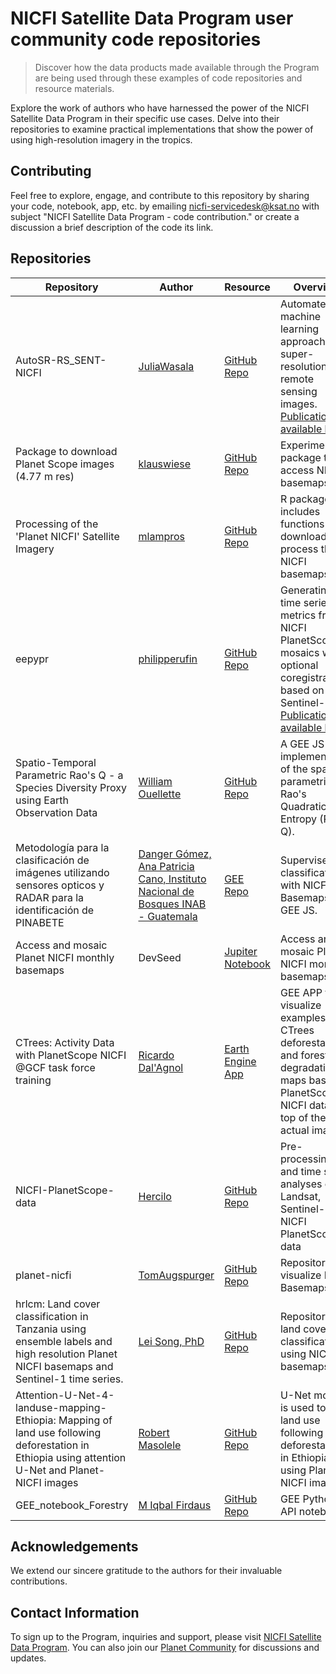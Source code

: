 # NICFI Satellite Data Program user community code repositories
> Discover how the data products made available through the Program are being used through these examples of code repositories and resource materials.<br>

Explore the work of authors who have harnessed the power of the NICFI Satellite Data Program in their specific use cases. Delve into their repositories to examine practical implementations that show the power of using high-resolution imagery in the tropics.<br>

## Contributing
Feel free to explore, engage, and contribute to this repository by sharing your code, notebook, app, etc. by emailing nicfi-servicedesk@ksat.no with subject "NICFI Satellite Data Program - code contribution." or create a discussion a brief description of the code its link.

## Repositories

| Repository            | Author                    | Resource                                       | Overview                                       |
|-----------------------|--------------------------------|--------------------------------------------|--------------------------------------------|
| AutoSR-RS_SENT-NICFI    | [JuliaWasala](https://github.com/JuliaWasala) | [GitHub Repo](https://github.com/JuliaWasala/autoSR-RS_SENT-NICFI) |  Automated machine learning approach for super-resolution of remote sensing images. [Publication available here](https://theses.liacs.nl/pdf/2021-2022-WasalaJ.pdf)
| Package to download Planet Scope images (4.77 m res)        | [klauswiese](https://github.com/klauswiese)  | [GitHub Repo](https://github.com/klauswiese/Planet) | Experimental package to access NICFI basemaps
| Processing of the 'Planet NICFI' Satellite Imagery              | [mlampros](https://github.com/mlampros)  | [GitHub Repo](https://github.com/mlampros/PlanetNICFI/) | R package that includes functions to download and process the NICFI basemaps.
| eepypr              | [philipperufin](https://github.com/philipperufin)  | [GitHub Repo](https://github.com/philipperufin/eepypr) |Generating time series metrics from NICFI PlanetScope mosaics with optional coregistration based on Sentinel-2. [Publication available here](https://www.sciencedirect.com/science/article/pii/S1569843222001340?via%3Dihub)
| Spatio-Temporal Parametric Rao's Q - a Species Diversity Proxy using Earth Observation Data              | [William Ouellette](https://github.com/wouellette)  | [GitHub Repo](https://github.com/wouellette/ee-diversity) |  A GEE JS API implementation of the spatio-parametric Rao's Quadratic Entropy (Rao's Q).
| Metodología para la clasificación de imágenes utilizando sensores opticos y RADAR para la identificación de PINABETE              | [Danger Gómez, Ana Patricia Cano, Instituto Nacional de Bosques INAB - Guatemala](https://www.inab.gob.gt/index.php/contacto)  | [GEE Repo](https://code.earthengine.google.com/0f31dc57282460b3713b0e9f8e91f825?accept_repo=users%2Femaprlab%2Fpublic) | Supervised classification with NICFI Basemaps in GEE JS.
| Access and mosaic Planet NICFI monthly basemaps              | DevSeed | [Jupiter Notebook](http://devseed.com/tensorflow-eo-training/docs/Lesson2a_get_planet_NICFI.html) | Access and mosaic Planet NICFI monthly basemaps
| CTrees: Activity Data with PlanetScope NICFI @GCF task force training              | [Ricardo Dal'Agnol](rdalagnol@ctrees.org)  | [Earth Engine App]( https://silvardd.users.earthengine.app/view/ctrees-gcftraining) | GEE APP to visualize examples of CTrees deforestation and forest degradation maps based on PlanetScope NICFI data on top of the actual imagery.
| NICFI-PlanetScope-data              | [Hercilo](https://github.com/Hercilo)  | [GitHub Repo](https://github.com/Hercilo/NICFI-PlanetScope-data) | Pre-processing and time series analyses of Landsat, Sentinel-2 and NICFI PlanetScope data
| planet-nicfi              | [TomAugspurger](https://github.com/TomAugspurger)  | [GitHub Repo](https://github.com/TomAugspurger/planet-nicfi) | Repository to visualize NICFI Basemaps.
| hrlcm: Land cover classification in Tanzania using ensemble labels and high resolution Planet NICFI basemaps and Sentinel-1 time series.              | [Lei Song, PhD](https://github.com/LLeiSong)  | [GitHub Repo](https://github.com/LLeiSong/hrlcm) | Repository for land cover classification using NICFI basemaps.
| Attention-U-Net-4-landuse-mapping-Ethiopia: Mapping of land use following deforestation in Ethiopia using attention U-Net and Planet-NICFI images              | [Robert Masolele](https://github.com/masolele)  | [GitHub Repo](https://github.com/masolele/Attention-U-Net-4-landuse-mapping-Ethiopia) |  U-Net model is used to map land use following deforestation in Ethiopia using Planet-NICFI images.
| GEE_notebook_Forestry              | [M Iqbal Firdaus](https://github.com/miqbalf)  | [GitHub Repo](https://github.com/miqbalf/GEE_notebook_Forestry) | GEE Python API notebook.

## Acknowledgements
We extend our sincere gratitude to the authors for their invaluable contributions.<br>
## Contact Information
To sign up to the Program, inquiries and support, please visit [NICFI Satellite Data Program](https://www.planet.com/nicfi/). You can also join our [Planet Community](https://community.planet.com/nicfi-satellite-data-program-38) for discussions and updates.
